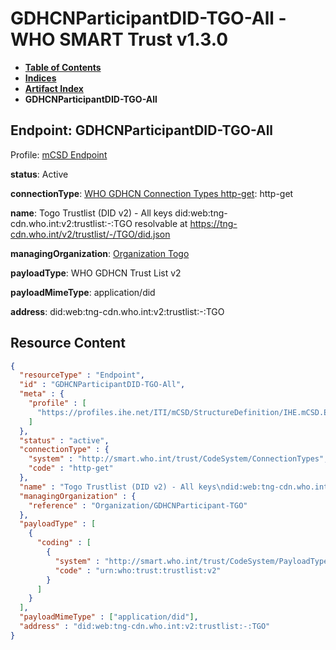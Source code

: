 # GDHCNParticipantDID-TGO-All - WHO SMART Trust v1.3.0

* [**Table of Contents**](toc.md)
* [**Indices**](indices.md)
* [**Artifact Index**](artifacts.md)
* **GDHCNParticipantDID-TGO-All**

## Endpoint: GDHCNParticipantDID-TGO-All

Profile: [mCSD Endpoint](https://profiles.ihe.net/ITI/mCSD/4.0.0/StructureDefinition-IHE.mCSD.Endpoint.html)

**status**: Active

**connectionType**: [WHO GDHCN Connection Types http-get](CodeSystem-ConnectionTypes.md#ConnectionTypes-http-get): http-get

**name**: Togo Trustlist (DID v2) - All keys did:web:tng-cdn.who.int:v2:trustlist:-:TGO resolvable at https://tng-cdn.who.int/v2/trustlist/-/TGO/did.json

**managingOrganization**: [Organization Togo](Organization-GDHCNParticipant-TGO.md)

**payloadType**: WHO GDHCN Trust List v2

**payloadMimeType**: application/did

**address**: did:web:tng-cdn.who.int:v2:trustlist:-:TGO



## Resource Content

```json
{
  "resourceType" : "Endpoint",
  "id" : "GDHCNParticipantDID-TGO-All",
  "meta" : {
    "profile" : [
      "https://profiles.ihe.net/ITI/mCSD/StructureDefinition/IHE.mCSD.Endpoint"
    ]
  },
  "status" : "active",
  "connectionType" : {
    "system" : "http://smart.who.int/trust/CodeSystem/ConnectionTypes",
    "code" : "http-get"
  },
  "name" : "Togo Trustlist (DID v2) - All keys\ndid:web:tng-cdn.who.int:v2:trustlist:-:TGO\nresolvable at https://tng-cdn.who.int/v2/trustlist/-/TGO/did.json",
  "managingOrganization" : {
    "reference" : "Organization/GDHCNParticipant-TGO"
  },
  "payloadType" : [
    {
      "coding" : [
        {
          "system" : "http://smart.who.int/trust/CodeSystem/PayloadTypes",
          "code" : "urn:who:trust:trustlist:v2"
        }
      ]
    }
  ],
  "payloadMimeType" : ["application/did"],
  "address" : "did:web:tng-cdn.who.int:v2:trustlist:-:TGO"
}

```
